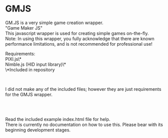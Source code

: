 # GMJS
<p>
GM.JS is a very simple game creation wrapper.<br>
"Game Maker JS"<br>
This javascript wrapper is used for creating simple games on-the-fly.<br>
Note: In using this wrapper, you fully acknowledge that there are known performance limitations, and is not recommended for professional use!
</p>
<p>
Requirements:<br>
PIXI.js\*<br>
Nimble.js (HID input library)\*<br>
\*Included in repository
</p>
<br>
<p>I did not make any of the included files; however they are just requirements for the GMJS wrapper.</p>
<br>
<br>
<p>
Read the included example index.html file for help.
<br>
There is currently no documentation on how to use this. Please bear with its beginning development stages.
</p>
